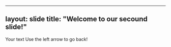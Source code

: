---
layout: slide
title: "Welcome to our secound slide!"
--
Your text
Use the left arrow to go back!
